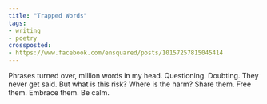 ```yaml
---
title: "Trapped Words"
tags:
- writing
- poetry
crossposted:
- https://www.facebook.com/ensquared/posts/10157257815045414
---
```

Phrases turned over, million words in my head.
Questioning. Doubting. They never get said.
But what is this risk? Where is the harm?
Share them. Free them. Embrace them. Be calm.
